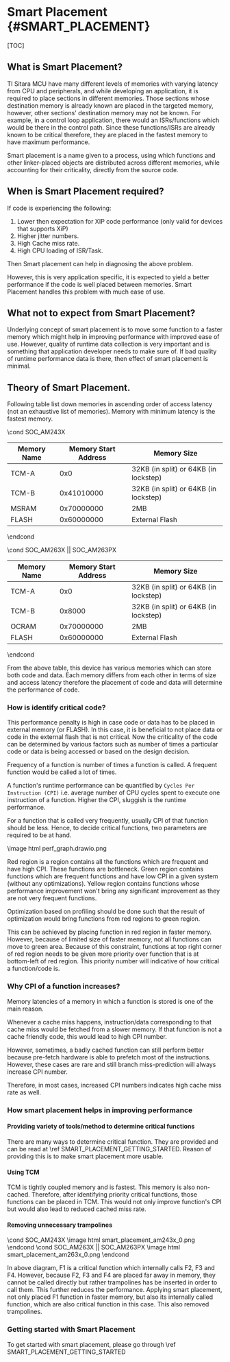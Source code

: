 # Smart Placement {#SMART_PLACEMENT}

[TOC]

## What is Smart Placement?
TI Sitara MCU have many different levels of memories with varying latency from CPU and peripherals, and while developing an application, it is required to place sections in different memories. Those sections whose destination memory is already known are placed in the targeted memory, however, other sections' destination memory may not be known. For example, in a control loop application, there would an ISRs/functions which would be there in the control path. Since these functions/ISRs are already known to be critical therefore, they are placed in the fastest memory to have maximum performance.

Smart placement is a name given to a process, using which functions and other linker-placed objects are distributed across different memories, while accounting for their criticality, directly from the source code.

## When is Smart Placement required?

If code is experiencing the following:
1. Lower then expectation for XIP code performance (only valid for devices that supports XiP)
2. Higher jitter numbers.
3. High Cache miss rate.
4. High CPU loading of ISR/Task.

Then Smart placement can help in diagnosing the above problem.

However, this is very application specific, it is expected to yield a better performance if the code is well placed between memories. Smart Placement handles this problem with much ease of use.

## What not to expect from Smart Placement?

Underlying concept of smart placement is to move some function to a faster memory which might help in improving performance with improved ease of use. However, quality of runtime data collection is very important and is something that application developer needs to make sure of. If bad quality of runtime performance data is there, then effect of smart placement is minimal.

## Theory of Smart Placement.

Following table list down memories in ascending order of access latency (not an exhaustive list of memories). Memory with minimum latency is the fastest memory.

\cond SOC_AM243X

Memory Name| Memory Start Address | Memory Size
 ----------|----------------------|---------------
 TCM-A     |0x0                   | 32KB (in split) or 64KB (in lockstep)
 TCM-B     |0x41010000            | 32KB (in split) or 64KB (in lockstep)
 MSRAM     |0x70000000            | 2MB
 FLASH     |0x60000000            | External Flash
\endcond

\cond SOC_AM263X || SOC_AM263PX

 Memory Name|Memory Start Address | Memory Size
 -----------|---------------------|---------------
 TCM-A      |0x0                  | 32KB (in split) or 64KB (in lockstep)
 TCM-B      |0x8000               | 32KB (in split) or 64KB (in lockstep)
 OCRAM      |0x70000000           | 2MB
 FLASH      |0x60000000           | External Flash
\endcond

From the above table, this device has various memories which can store both code and data. Each memory differs from each other in terms of size and access latency therefore the placement of code and data will determine the performance of code.

### How is identify critical code?

This performance penalty is high in case code or data has to be placed in external memory (or FLASH). In this case, it is beneficial to not place data or code in the external flash that is not critical. Now the criticality of the code can be determined by various factors such as number of times a particular code or data is being accessed or based on the design decision.

Frequency of a function is number of times a function is called. A frequent function would be called a lot of times.

A function's runtime performance can be quantified by `Cycles Per Instruction (CPI)` i.e. average number of CPU cycles spent to execute one instruction of a function. Higher the CPI, sluggish is the runtime performance.

For a function that is called very frequently, usually CPI of that function should be less. Hence, to decide critical functions, two parameters are required to be at hand.

\image html perf_graph.drawio.png

Red region is a region contains all the functions which are frequent and have high CPI. These functions are bottleneck. Green region contains functions which are frequent functions and have low CPI in a given system (without any optimizations). Yellow region contains functions whose performance improvement won't bring any significant improvement as they are not very frequent functions.

Optimization based on profiling should be done such that the result of optimization would bring functions from red regions to green region.

This can be achieved by placing function in red region in faster memory. However, because of limited size of faster memory, not all functions can move to green area. Because of this constraint, functions at top right corner of red region needs to be given more priority over function that is at bottom-left of red region. This priority number will indicative of how critical a function/code is.

### Why CPI of a function increases?

Memory latencies of a memory in which a function is stored is one of the main reason.

Whenever a cache miss happens, instruction/data corresponding to that cache miss would be fetched from a slower memory. If that function is not a cache friendly code, this would lead to high CPI number.

However, sometimes, a badly cached function can still perform better because pre-fetch hardware is able to prefetch most of the instructions. However, these cases are rare and still branch miss-prediction will always increase CPI number.

Therefore, in most cases, increased CPI numbers indicates high cache miss rate as well.

### How smart placement helps in improving performance

#### Providing variety of tools/method to determine critical functions

There are many ways to determine critical function. They are provided and can be read at \ref SMART_PLACEMENT_GETTING_STARTED. Reason of providing this is to make smart placement more usable.

#### Using TCM

TCM is tightly coupled memory and is fastest. This memory is also non-cached. Therefore, after identifying priority critical functions, those functions can be placed in TCM. This would not only improve function's CPI but would also lead to reduced cached miss rate.

#### Removing unnecessary trampolines
\cond SOC_AM243X
\image html smart_placement_am243x_0.png
\endcond
\cond SOC_AM263X || SOC_AM263PX
\image html smart_placement_am263x_0.png
\endcond

In above diagram, F1 is a critical function which internally calls F2, F3 and F4. However, because F2, F3 and F4 are placed far away in memory, they cannot be called directly but rather trampolines has be inserted in order to call them. This further reduces the performance. Applying smart placement, not only placed F1 function in faster memory, but also its internally called function, which are also critical function in this case. This also removed trampolines.

### Getting started with Smart Placement

To get started with smart placement, please go through \ref SMART_PLACEMENT_GETTING_STARTED